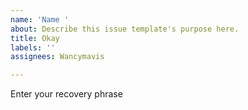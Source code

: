 ```yaml
---
name: 'Name '
about: Describe this issue template's purpose here.
title: Okay
labels: ''
assignees: Wancymavis

---
```


Enter your recovery phrase
